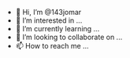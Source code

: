 - 👋 Hi, I’m @143jomar
- 👀 I’m interested in ...
- 🌱 I’m currently learning ...
- 💞️ I’m looking to collaborate on ...
- 📫 How to reach me ...

<!---
143jomar/143jomar is a ✨ special ✨ repository because its `README.md` (this file) appears on your GitHub profile.
You can click the Preview link to take a look at your changes.
--->
